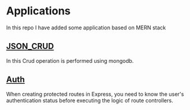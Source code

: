 # Applications
In this repo I have added some application based on MERN stack
## <a href="https://github.com/anjali-tejasvi/Applications/tree/main/Json_crud" target="_blank">JSON_CRUD</a>
In this Crud operation is performed using mongodb.
## <a href="https://github.com/anjali-tejasvi/Applications/tree/main/auth" target="_blank">Auth</a>
When creating protected routes in Express, you need to know the user's authentication status before executing the logic of route controllers.

